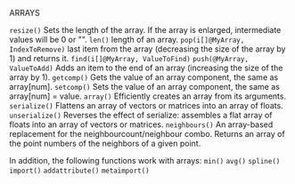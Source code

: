 ARRAYS

`resize()` Sets the length of the array. If the array is enlarged, intermediate values will be 0 or "".
`len()` length of an array.
`pop(i[]@MyArray, IndexToRemove)` last item from the array (decreasing the size of the array by 1) and returns it.
`find(i[]@MyArray, ValueToFind)`
`push(@MyArray, ValueToAdd)`  Adds an item to the end of an array (increasing the size of the array by 1).
`getcomp()` Gets the value of an array component, the same as array[num].
`setcomp()` Sets the value of an array component, the same as array[num] = value.
`array()` Efficiently creates an array from its arguments.
`serialize()` Flattens an array of vectors or matrices into an array of floats.
`unserialize()` Reverses the effect of serialize: assembles a flat array of floats into an array of vectors or matrices.
`neighbours()` An array-based replacement for the neighbourcount/neighbour combo. Returns an array of the point numbers of the neighbors of a given point.

In addition, the following functions work with arrays:
`min()`
`avg()`
`spline()`
`import()`
`addattribute()`
`metaimport()`

